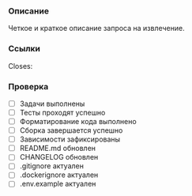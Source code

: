 ### Описание

Четкое и краткое описание запроса на извлечение.

### Ссылки

Closes:

### Проверка

- [ ] Задачи выполнены
- [ ] Тесты проходят успешно
- [ ] Форматирование кода выполнено
- [ ] Сборка завершается успешно
- [ ] Зависимости зафиксированы
- [ ] README.md обновлен
- [ ] CHANGELOG обновлен
- [ ] .gitignore актуален
- [ ] .dockerignore актуален
- [ ] .env.example актуален

